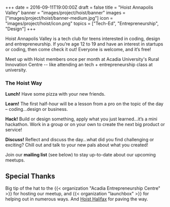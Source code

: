 +++
date = 2016-09-11T19:00:00Z
draft = false
title = "Hoist Annapolis Valley"
banner = "images/project/hoist/banner"
images = ["images/project/hoist/banner-medium.jpg"]
icon = "images/project/hoist/icon.png"
topics = ["Tech-Ed", "Entrepreneurship", "Design"]
+++


Hoist Annapolis Valley is a tech club for teens interested in coding, design and entrepreneurship. If you’re age 12 to 19 and have an interest in startups or coding, then come check it out! Everyone is welcome, and it’s free!

Meet up with Hoist members once per month at Acadia University's Rural Innovation Centre -- like attending an tech + entrepreneurship class at university.

<!--more-->

### The Hoist Way 

**Lunch!** Have some pizza with your new friends.

**Learn!** The first half-hour will be a lesson from a pro on the topic of the day – coding…design or business.

**Hack!** Build or design something, apply what you just learned…it’s a mini hackathon. Work in a group or on your own to create the next big product or service!

**Discuss!** Reflect and discuss the day…what did you find challenging or exciting? Chill out and talk to your new pals about what you created! 

Join our **mailing list** (see below) to stay up-to-date about our upcoming meetups.  

## Special Thanks ##

Big tip of the hat to the {{< organization "Acadia Entrepreneurship Centre" >}} for hosting our meetup, and {{< organization "launchbox" >}} for helping out in numerous ways.  And <a href="http://hoisthalifax.com/">Hoist Halifax</a> for paving the way.
